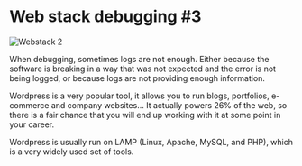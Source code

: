 # Web stack debugging #3
![Webstack 2](https://user-images.githubusercontent.com/85625481/199310908-6d1f8f75-e854-438f-aa36-0332cc5d504f.png)

When debugging, sometimes logs are not enough. Either because the software is breaking in a way that was not expected and the error is not being logged, or because logs are not providing enough information.

Wordpress is a very popular tool, it allows you to run blogs, portfolios, e-commerce and company websites… It actually powers 26% of the web, so there is a fair chance that you will end up working with it at some point in your career.

Wordpress is usually run on LAMP (Linux, Apache, MySQL, and PHP), which is a very widely used set of tools.


